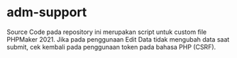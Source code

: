 # adm-support
Source Code pada repository ini merupakan script untuk custom file PHPMaker 2021.
Jika pada penggunaan Edit Data tidak mengubah data saat submit, cek kembali pada penggunaan token pada bahasa PHP (CSRF).
